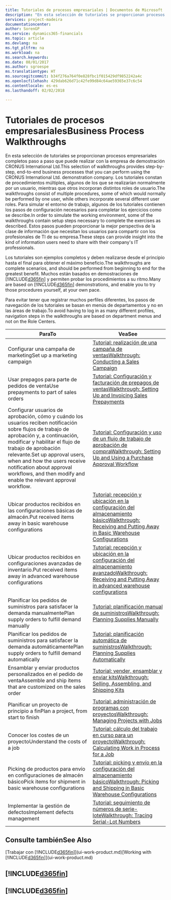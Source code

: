 ```yaml
---
title: Tutoriales de procesos empresariales | Documentos de Microsoft
description: "En esta selección de tutoriales se proporcionan procesos empresariales completos paso a paso que puede realizar con la empresa de demostración CRONUS International Ltd. Los tutoriales constan de procedimientos múltiples, algunos de los que se realizarían normalmente por un usuario, mientras que otros incorporan distintos roles de usuario. Para simular el entorno de trabajo, algunos de los tutoriales contienen los pasos de configuración necesarios para completar los ejercicios como se describe. Estos pasos pueden proporcionar la mejor perspectiva de la clase de información que necesitan los usuarios para compartir con los profesionales de TI de su empresa."
services: project-madeira
documentationcenter: 
author: SorenGP
ms.service: dynamics365-financials
ms.topic: article
ms.devlang: na
ms.tgt_pltfrm: na
ms.workload: na
ms.search.keywords: 
ms.date: 08/01/2017
ms.author: sgroespe
ms.translationtype: HT
ms.sourcegitcommit: b34f276a764f0e828fbc1f015429df9852242a4c
ms.openlocfilehash: 429dab626d71c42fe99d84c64ae59365e37c6c54
ms.contentlocale: es-es
ms.lasthandoff: 02/02/2018

---
```

# <a name="business-process-walkthroughs"></a><span data-ttu-id="49bc0-106">Tutoriales de procesos empresariales</span><span class="sxs-lookup"><span data-stu-id="49bc0-106">Business Process Walkthroughs</span></span>
<span data-ttu-id="49bc0-107">En esta selección de tutoriales se proporcionan procesos empresariales completos paso a paso que puede realizar con la empresa de demostración CRONUS International Ltd.</span><span class="sxs-lookup"><span data-stu-id="49bc0-107">This selection of walkthroughs provides step-by-step, end-to-end business processes that you can perform using the CRONUS International Ltd. demonstration company.</span></span> <span data-ttu-id="49bc0-108">Los tutoriales constan de procedimientos múltiples, algunos de los que se realizarían normalmente por un usuario, mientras que otros incorporan distintos roles de usuario.</span><span class="sxs-lookup"><span data-stu-id="49bc0-108">The walkthroughs consist of multiple procedures, some of which would normally be performed by one user, while others incorporate several different user roles.</span></span> <span data-ttu-id="49bc0-109">Para simular el entorno de trabajo, algunos de los tutoriales contienen los pasos de configuración necesarios para completar los ejercicios como se describe.</span><span class="sxs-lookup"><span data-stu-id="49bc0-109">In order to simulate the working environment, some of the walkthroughs contain setup steps necessary to complete the exercises as described.</span></span> <span data-ttu-id="49bc0-110">Estos pasos pueden proporcionar la mejor perspectiva de la clase de información que necesitan los usuarios para compartir con los profesionales de TI de su empresa.</span><span class="sxs-lookup"><span data-stu-id="49bc0-110">These steps can provide insight into the kind of information users need to share with their company's IT professionals.</span></span>  

 <span data-ttu-id="49bc0-111">Los tutoriales son ejemplos completos y deben realizarse desde el principio hasta el final para obtener el máximo beneficio.</span><span class="sxs-lookup"><span data-stu-id="49bc0-111">The walkthroughs are complete scenarios, and should be performed from beginning to end for the greatest benefit.</span></span> <span data-ttu-id="49bc0-112">Muchos están basados en demostraciones de [!INCLUDE[d365fin](includes/d365fin_md.md)] y permiten probar los procedimientos a su ritmo.</span><span class="sxs-lookup"><span data-stu-id="49bc0-112">Many are based on [!INCLUDE[d365fin](includes/d365fin_md.md)] demonstrations, and enable you to try those procedures yourself, at your own pace.</span></span>  

 <span data-ttu-id="49bc0-113">Para evitar tener que registrar muchos perfiles diferentes, los pasos de navegación de los tutoriales se basan en menús de departamentos y no en las áreas de trabajo.</span><span class="sxs-lookup"><span data-stu-id="49bc0-113">To avoid having to log in as many different profiles, navigation steps in the walkthroughs are based on department menus and not on the Role Centers.</span></span>  

|<span data-ttu-id="49bc0-114">Para</span><span class="sxs-lookup"><span data-stu-id="49bc0-114">To</span></span>|<span data-ttu-id="49bc0-115">Vea</span><span class="sxs-lookup"><span data-stu-id="49bc0-115">See</span></span>|  
|--------|---------|  
|<span data-ttu-id="49bc0-116">Configurar una campaña de marketing</span><span class="sxs-lookup"><span data-stu-id="49bc0-116">Set up a marketing campaign</span></span>|[<span data-ttu-id="49bc0-117">Tutorial: realización de una campaña de ventas</span><span class="sxs-lookup"><span data-stu-id="49bc0-117">Walkthrough: Conducting a Sales Campaign</span></span>](walkthrough-conducting-a-sales-campaign.md)|  
|<span data-ttu-id="49bc0-118">Usar prepagos para parte de pedidos de venta</span><span class="sxs-lookup"><span data-stu-id="49bc0-118">Use prepayments to part of sales orders</span></span>|[<span data-ttu-id="49bc0-119">Tutorial: Configuración y facturación de prepagos de ventas</span><span class="sxs-lookup"><span data-stu-id="49bc0-119">Walkthrough: Setting Up and Invoicing Sales Prepayments</span></span>](walkthrough-setting-up-and-invoicing-sales-prepayments.md)|  
|<span data-ttu-id="49bc0-120">Configurar usuarios de aprobación, cómo y cuándo los usuarios reciben notificación sobre flujos de trabajo de aprobación y, a continuación, modificar y habilitar el flujo de trabajo de aprobación relevante.</span><span class="sxs-lookup"><span data-stu-id="49bc0-120">Set up approval users, when and how the users receive notification about approval workflows, and then modify and enable the relevant approval workflow.</span></span>|[<span data-ttu-id="49bc0-121">Tutorial: Configuración y uso de un flujo de trabajo de aprobación de compra</span><span class="sxs-lookup"><span data-stu-id="49bc0-121">Walkthrough: Setting Up and Using a Purchase Approval Workflow</span></span>](walkthrough-setting-up-and-using-a-purchase-approval-workflow.md)|  
|<span data-ttu-id="49bc0-122">Ubicar productos recibidos en las configuraciones básicas de almacén.</span><span class="sxs-lookup"><span data-stu-id="49bc0-122">Put received items away in basic warehouse configurations</span></span>|[<span data-ttu-id="49bc0-123">Tutorial: recepción y ubicación en la configuración del almacenamiento básico</span><span class="sxs-lookup"><span data-stu-id="49bc0-123">Walkthrough: Receiving and Putting Away in Basic Warehouse Configurations</span></span>](walkthrough-receiving-and-putting-away-in-basic-warehousing.md)|  
|<span data-ttu-id="49bc0-124">Ubicar productos recibidos en configuraciones avanzadas de inventario.</span><span class="sxs-lookup"><span data-stu-id="49bc0-124">Put received items away in advanced warehouse configurations</span></span>|[<span data-ttu-id="49bc0-125">Tutorial: recepción y ubicación en la configuración del almacenamiento avanzado</span><span class="sxs-lookup"><span data-stu-id="49bc0-125">Walkthrough: Receiving and Putting Away in advanced warehouse configurations</span></span>](walkthrough-receiving-and-putting-away-in-advanced-warehousing.md)|  
|<span data-ttu-id="49bc0-126">Planificar los pedidos de suministros para satisfacer la demanda manualmente</span><span class="sxs-lookup"><span data-stu-id="49bc0-126">Plan supply orders to fulfill demand manually</span></span>|[<span data-ttu-id="49bc0-127">Tutorial: planificación manual de suministros</span><span class="sxs-lookup"><span data-stu-id="49bc0-127">Walkthrough: Planning Supplies Manually</span></span>](walkthrough-planning-supplies-manually.md)|  
|<span data-ttu-id="49bc0-128">Planificar los pedidos de suministros para satisfacer la demanda automáticamente</span><span class="sxs-lookup"><span data-stu-id="49bc0-128">Plan supply orders to fulfill demand automatically</span></span>|[<span data-ttu-id="49bc0-129">Tutorial: planificación automática de suministros</span><span class="sxs-lookup"><span data-stu-id="49bc0-129">Walkthrough: Planning Supplies Automatically</span></span>](walkthrough-planning-supplies-automatically.md)|  
|<span data-ttu-id="49bc0-130">Ensamblar y enviar productos personalizados en el pedido de venta</span><span class="sxs-lookup"><span data-stu-id="49bc0-130">Assemble and ship items that are customized on the sales order</span></span>|[<span data-ttu-id="49bc0-131">Tutorial: vender, ensamblar y enviar kits</span><span class="sxs-lookup"><span data-stu-id="49bc0-131">Walkthrough: Selling, Assembling, and Shipping Kits</span></span>](walkthrough-selling-assembling-and-shipping-kits.md)|  
|<span data-ttu-id="49bc0-132">Planificar un proyecto de principio a fin</span><span class="sxs-lookup"><span data-stu-id="49bc0-132">Plan a project, from start to finish</span></span>|[<span data-ttu-id="49bc0-133">Tutorial: administración de programas con proyectos</span><span class="sxs-lookup"><span data-stu-id="49bc0-133">Walkthrough: Managing Projects with Jobs</span></span>](walkthrough-managing-projects-with-jobs.md)|  
|<span data-ttu-id="49bc0-134">Conocer los costes de un proyecto</span><span class="sxs-lookup"><span data-stu-id="49bc0-134">Understand the costs of a job</span></span>|[<span data-ttu-id="49bc0-135">Tutorial: cálculo del trabajo en curso para un proyecto</span><span class="sxs-lookup"><span data-stu-id="49bc0-135">Walkthrough: Calculating Work in Process for a Job</span></span>](walkthrough-calculating-work-in-process-for-a-job.md)|  
|<span data-ttu-id="49bc0-136">Picking de productos para envío en configuraciones de almacén básico</span><span class="sxs-lookup"><span data-stu-id="49bc0-136">Pick items for shipment in basic warehouse configurations</span></span>|[<span data-ttu-id="49bc0-137">Tutorial: picking y envío en la configuración del almacenamiento básico</span><span class="sxs-lookup"><span data-stu-id="49bc0-137">Walkthrough: Picking and Shipping in Basic Warehouse Configurations</span></span>](walkthrough-picking-and-shipping-in-basic-warehousing.md)|  
|<span data-ttu-id="49bc0-138">Implementar la gestión de defectos</span><span class="sxs-lookup"><span data-stu-id="49bc0-138">Implement defects management</span></span>|[<span data-ttu-id="49bc0-139">Tutorial: seguimiento de números de serie-lote</span><span class="sxs-lookup"><span data-stu-id="49bc0-139">Walkthrough: Tracing Serial-Lot Numbers</span></span>](walkthrough-tracing-serial-lot-numbers.md)|  

## <a name="see-also"></a><span data-ttu-id="49bc0-140">Consulte también</span><span class="sxs-lookup"><span data-stu-id="49bc0-140">See Also</span></span>
<span data-ttu-id="49bc0-141">[Trabajar con [!INCLUDE[d365fin](includes/d365fin_md.md)]](ui-work-product.md)</span><span class="sxs-lookup"><span data-stu-id="49bc0-141">[Working with [!INCLUDE[d365fin](includes/d365fin_md.md)]](ui-work-product.md)</span></span>  

## [!INCLUDE[d365fin](includes/free_trial_md.md)]  
## [!INCLUDE[d365fin](includes/training_link_md.md)]


